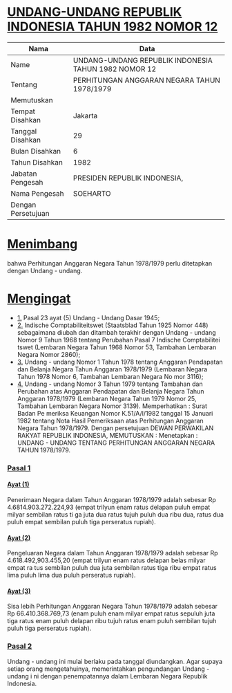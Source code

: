 # [UNDANG-UNDANG REPUBLIK INDONESIA TAHUN 1982 NOMOR 12](http://example.org/legal/peraturan/uu/1982/12)

| Nama | Data |
| ------ | ----- |
|Name|UNDANG-UNDANG REPUBLIK INDONESIA TAHUN 1982 NOMOR 12|
|Tentang| PERHITUNGAN ANGGARAN NEGARA TAHUN 1978/1979|
|Memutuskan||
|Tempat Disahkan|Jakarta|
|Tanggal Disahkan|29|
|Bulan Disahkan|6|
|Tahun Disahkan|1982|
|Jabatan Pengesah|PRESIDEN REPUBLIK INDONESIA,|
|Nama Pengesah|SOEHARTO|
|Dengan Persetujuan||
# [Menimbang](http://example.org/legal/peraturan/uu/1982/12/menimbang)
bahwa Perhitungan Anggaran Negara Tahun 1978/1979 perlu ditetapkan dengan Undang - undang.
# [Mengingat](http://example.org/legal/peraturan/uu/1982/12/mengingat)

* [1.](http://example.org/legal/peraturan/uu/1982/12/mengingat/huruf/0001) Pasal 23 ayat (5) Undang - Undang Dasar 1945;
* [2.](http://example.org/legal/peraturan/uu/1982/12/mengingat/huruf/0002) Indische Comptabiliteitswet (Staatsblad Tahun 1925 Nomor 448) sebagaimana diubah dan ditambah terakhir dengan Undang - undang Nomor 9 Tahun 1968 tentang Perubahan Pasal 7 Indische Comptabilitei tswet (Lembaran Negara Tahun 1968 Nomor 53, Tambahan Lembaran Negara Nomor 2860);
* [3.](http://example.org/legal/peraturan/uu/1982/12/mengingat/huruf/0003) Undang - undang Nomor 1 Tahun 1978 tentang Anggaran Pendapatan dan Belanja Negara Tahun Anggaran 1978/1979 (Lembaran Negara Tahun 1978 Nomor 6, Tambahan Lembaran Negara No mor 3116);
* [4.](http://example.org/legal/peraturan/uu/1982/12/mengingat/huruf/0004) Undang - undang Nomor 3 Tahun 1979 tentang Tambahan dan Perubahan atas Anggaran Pendapatan dan Belanja Negara Tahun Anggaran 1978/1979 (Lembaran Negara Tahun 1979 Nomor 25, Tambahan Lembaran Negara Nomor 3139). Memperhatikan : Surat Badan Pe meriksa Keuangan Nomor K.51/A/l/1982 tanggal 15 Januari 1982 tentang Nota Hasil Pemeriksaan atas Perhitungan Anggaran Negara Tahun 1978/1979. Dengan persetujuan DEWAN PERWAKILAN RAKYAT REPUBLIK INDONESIA, MEMUTUSKAN : Menetapkan : UNDANG - UNDANG TENTANG PERHITUNGAN ANGGARAN NEGARA TAHUN 1978/1979.

### [Pasal 1](http://example.org/legal/peraturan/uu/1982/12/pasal/0001)

#### [Ayat (1)](http://example.org/legal/peraturan/uu/1982/12/pasal/0001/versi/19820629/ayat/0001)
Penerimaan Negara dalam Tahun Anggaran 1978/1979 adalah sebesar Rp 4.6814.903.272.224,93 (empat trilyun enam ratus delapan puluh empat milyar sembilan ratus ti ga juta dua ratus tujuh puluh dua ribu dua, ratus dua puluh empat sembilan puluh tiga perseratus rupiah).

#### [Ayat (2)](http://example.org/legal/peraturan/uu/1982/12/pasal/0001/versi/19820629/ayat/0002)
Pengeluaran Negara dalam Tahun Anggaran 1978/1979 adalah sebesar Rp 4.618.492,903.455,20 (empat trilyun enam ratus delapan belas milyar empat ra tus sembilan puluh dua juta sembilan ratus tiga ribu empat ratus lima puluh lima dua puluh perseratus rupiah).

#### [Ayat (3)](http://example.org/legal/peraturan/uu/1982/12/pasal/0001/versi/19820629/ayat/0003)
Sisa lebih Perhitungan Anggaran Negara Tahun 1978/1979 adalah sebesar Rp 66.410.368.769,73 (enam puluh enam milyar empat ratus sepuluh juta tiga ratus enam puluh delapan ribu tujuh ratus enam puluh sembilan tujuh puluh tiga perseratus rupiah).


### [Pasal 2](http://example.org/legal/peraturan/uu/1982/12/pasal/0002)
Undang - undang ini mulai berlaku pada tanggal diundangkan. Agar supaya setiap orang mengetahuinya, memerintahkan pengundangan Undang - undang i ni dengan penempatannya dalam Lembaran Negara Republik Indonesia.
